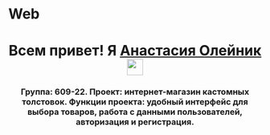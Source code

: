 # Web
<h1 align="center">Всем привет! Я <a href="https://moodle.surgu.ru/user/profile.php?id=32823" target="_blank">Анастасия Олейник</a>
<img src="https://github.com/blackcater/blackcater/raw/main/images/Hi.gif" height="32"/></h1>
<h3 align="center">Группа: 609-22. Проект: интернет-магазин кастомных толстовок. Функции проекта: удобный интерфейс для выбора товаров, работа с данными пользователей, авторизация и регистрация. <h3>
